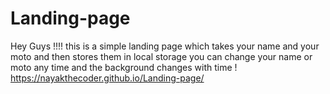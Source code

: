 # Landing-page
Hey Guys !!!! this is a simple landing page which takes your name and your moto and then stores them in local storage you can change your name or moto any time and the background changes with time !
https://nayakthecoder.github.io/Landing-page/
